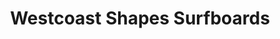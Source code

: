 ---
title: Westcoast Shapes Surfboards
description: Canada's Finest Handcrafted Surfboards.  Whether you're 3 years old or 75, beginner or a seasoned professional, our boards provide you with a solid foundation.
layout: home
heading: Canada's Finest Handcrafted Surfboards
subheading: "Put a Canadian crafted West Coast Shapeds surfboard between you and the wave. Whether you're 3 years old or 75, a beginner or a seasoned professional, our boards provide you with a solid foundation. Discover hundreds of different affordable models, from basic designs to custom boards - the choice is yours! <br>
<br>
Handcrafted in Canada from our team's 160 years of combined experience in professional surfing and board manufacturing, our boards are built with the most high-end shaping machine in the market and best glassing in the world. Taste the waves and put a WCSUkee in your garage today."
---